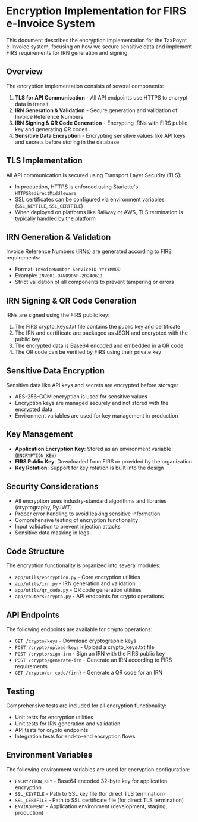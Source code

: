 # Encryption Implementation for FIRS e-Invoice System

This document describes the encryption implementation for the TaxPoynt e-Invoice system, focusing on how we secure sensitive data and implement FIRS requirements for IRN generation and signing.

## Overview

The encryption implementation consists of several components:

1. **TLS for API Communication** - All API endpoints use HTTPS to encrypt data in transit
2. **IRN Generation & Validation** - Secure generation and validation of Invoice Reference Numbers
3. **IRN Signing & QR Code Generation** - Encrypting IRNs with FIRS public key and generating QR codes
4. **Sensitive Data Encryption** - Encrypting sensitive values like API keys and secrets before storing in the database

## TLS Implementation

All API communication is secured using Transport Layer Security (TLS):

- In production, HTTPS is enforced using Starlette's `HTTPSRedirectMiddleware`
- SSL certificates can be configured via environment variables (`SSL_KEYFILE`, `SSL_CERTFILE`)
- When deployed on platforms like Railway or AWS, TLS termination is typically handled by the platform

## IRN Generation & Validation

Invoice Reference Numbers (IRNs) are generated according to FIRS requirements:

- Format: `InvoiceNumber-ServiceID-YYYYMMDD`
- Example: `INV001-94ND90NR-20240611`
- Strict validation of all components to prevent tampering or errors

## IRN Signing & QR Code Generation

IRNs are signed using the FIRS public key:

1. The FIRS crypto_keys.txt file contains the public key and certificate
2. The IRN and certificate are packaged as JSON and encrypted with the public key
3. The encrypted data is Base64 encoded and embedded in a QR code
4. The QR code can be verified by FIRS using their private key

## Sensitive Data Encryption

Sensitive data like API keys and secrets are encrypted before storage:

- AES-256-GCM encryption is used for sensitive values
- Encryption keys are managed securely and not stored with the encrypted data
- Environment variables are used for key management in production

## Key Management

- **Application Encryption Key**: Stored as an environment variable (`ENCRYPTION_KEY`)
- **FIRS Public Key**: Downloaded from FIRS or provided by the organization
- **Key Rotation**: Support for key rotation is built into the design

## Security Considerations

- All encryption uses industry-standard algorithms and libraries (cryptography, PyJWT)
- Proper error handling to avoid leaking sensitive information
- Comprehensive testing of encryption functionality
- Input validation to prevent injection attacks
- Sensitive data masking in logs

## Code Structure

The encryption functionality is organized into several modules:

- `app/utils/encryption.py` - Core encryption utilities
- `app/utils/irn.py` - IRN generation and validation
- `app/utils/qr_code.py` - QR code generation utilities
- `app/routers/crypto.py` - API endpoints for crypto operations

## API Endpoints

The following endpoints are available for crypto operations:

- `GET /crypto/keys` - Download cryptographic keys
- `POST /crypto/upload-keys` - Upload a crypto_keys.txt file
- `POST /crypto/sign-irn` - Sign an IRN with the FIRS public key
- `POST /crypto/generate-irn` - Generate an IRN according to FIRS requirements
- `GET /crypto/qr-code/{irn}` - Generate a QR code for an IRN

## Testing

Comprehensive tests are included for all encryption functionality:

- Unit tests for encryption utilities
- Unit tests for IRN generation and validation
- API tests for crypto endpoints
- Integration tests for end-to-end encryption flows

## Environment Variables

The following environment variables are used for encryption configuration:

- `ENCRYPTION_KEY` - Base64 encoded 32-byte key for application encryption
- `SSL_KEYFILE` - Path to SSL key file (for direct TLS termination)
- `SSL_CERTFILE` - Path to SSL certificate file (for direct TLS termination)
- `ENVIRONMENT` - Application environment (development, staging, production) 